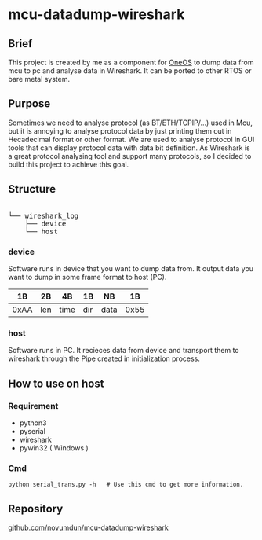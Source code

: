 # mcu-datadump-wireshark

## Brief

This project is created by me as a component for [OneOS](https://gitee.com/cmcc-oneos/OneOS) to dump data from mcu to pc and analyse data in Wireshark. It can be ported to other RTOS or bare metal system.

## Purpose

Sometimes we need to analyse protocol (as BT/ETH/TCPIP/...) used in Mcu, but it is annoying to analyse protocol data by just printing them out in Hecadecimal format or other format. We are used to analyse protocol in GUI tools that can display protocol data with data bit definition. As Wireshark is a great protocol analysing tool and support many protocols, so I decided to build this project to achieve this goal.

## Structure

<pre name="code" class="c++"> 
└── wireshark_log  
    ├── device  
    └── host  
</pre>

### device

Software runs in device that you want to dump data from. It output data you want to dump in some frame format to host (PC).

|  1B  |  2B  |  4B  |  1B  |  NB  |  1B  |
| ---  | ---  | ---  | ---  | ---  | ---  |
| 0xAA | len  | time | dir  | data | 0x55 |

### host

Software runs in PC. It recieces data from device and transport them to wireshark through the Pipe created in initialization process.

## How to use on host

### Requirement

* python3
* pyserial
* wireshark
* pywin32 ( Windows )

### Cmd

```shell
python serial_trans.py -h   # Use this cmd to get more information.
```

## Repository

[github.com/novumdun/mcu-datadump-wireshark](https://github.com/novumdun/mcu-datadump-wireshark)

